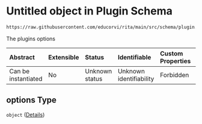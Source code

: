 # Untitled object in Plugin Schema

```txt
https://raw.githubusercontent.com/educorvi/rita/main/src/schema/plugin.json#/properties/options
```

The plugins options

| Abstract            | Extensible | Status         | Identifiable            | Custom Properties | Additional Properties | Access Restrictions | Defined In                                                           |
| :------------------ | :--------- | :------------- | :---------------------- | :---------------- | :-------------------- | :------------------ | :------------------------------------------------------------------- |
| Can be instantiated | No         | Unknown status | Unknown identifiability | Forbidden         | Allowed               | none                | [plugin.json\*](../../src/schema/plugin.json 'open original schema') |

## options Type

`object` ([Details](plugin-properties-options.md))
